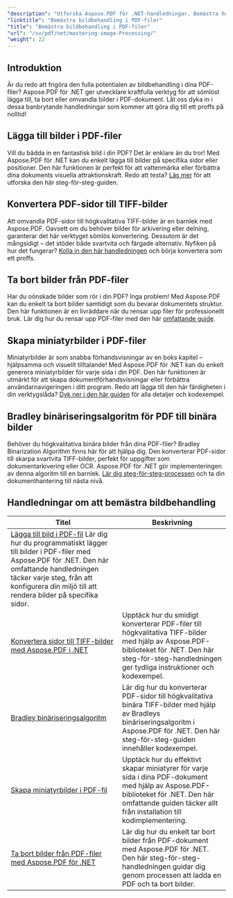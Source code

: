```yaml
---
"description": "Utforska Aspose.PDF för .NET-handledningar. Bemästra hur du lägger till, konverterar och hanterar bilder i PDF-filer med lättförståeliga, SEO-optimerade guider och kodexempel."
"linktitle": "Bemästra bildbehandling i PDF-filer"
"title": "Bemästra bildbehandling i PDF-filer"
"url": "/sv/pdf/net/mastering-image-Processing/"
"weight": 22
---
```


## Introduktion

Är du redo att frigöra den fulla potentialen av bildbehandling i dina PDF-filer? Aspose.PDF för .NET ger utvecklare kraftfulla verktyg för att sömlöst lägga till, ta bort eller omvandla bilder i PDF-dokument. Låt oss dyka in i dessa banbrytande handledningar som kommer att göra dig till ett proffs på nolltid!

## Lägga till bilder i PDF-filer  

Vill du bädda in en fantastisk bild i din PDF? Det är enklare än du tror! Med Aspose.PDF för .NET kan du enkelt lägga till bilder på specifika sidor eller positioner. Den här funktionen är perfekt för att vattenmärka eller förbättra dina dokuments visuella attraktionskraft. Redo att testa? [Läs mer](./adding-image/) för att utforska den här steg-för-steg-guiden.

## Konvertera PDF-sidor till TIFF-bilder  

Att omvandla PDF-sidor till högkvalitativa TIFF-bilder är en barnlek med Aspose.PDF. Oavsett om du behöver bilder för arkivering eller delning, garanterar det här verktyget sömlös konvertering. Dessutom är det mångsidigt – det stöder både svartvita och färgade alternativ. Nyfiken på hur det fungerar? [Kolla in den här handledningen](./convert-pages-to-tiff-images/) och börja konvertera som ett proffs.

## Ta bort bilder från PDF-filer  

Har du oönskade bilder som rör i din PDF? Inga problem! Med Aspose.PDF kan du enkelt ta bort bilder samtidigt som du bevarar dokumentets struktur. Den här funktionen är en livräddare när du rensar upp filer för professionellt bruk. Lär dig hur du rensar upp PDF-filer med den här [omfattande guide](./delete-images-from-pdf-files/).  

## Skapa miniatyrbilder i PDF-filer  

Miniatyrbilder är som snabba förhandsvisningar av en boks kapitel – hjälpsamma och visuellt tilltalande! Med Aspose.PDF för .NET kan du enkelt generera miniatyrbilder för varje sida i din PDF. Den här funktionen är utmärkt för att skapa dokumentförhandsvisningar eller förbättra användarnavigeringen i ditt program. Redo att lägga till den här färdigheten i din verktygslåda? [Dyk ner i den här guiden](./creating-thumbnail-images/) för alla detaljer och kodexempel.

## Bradley binäriseringsalgoritm för PDF till binära bilder  

Behöver du högkvalitativa binära bilder från dina PDF-filer? Bradley Binarization Algorithm finns här för att hjälpa dig. Den konverterar PDF-sidor till skarpa svartvita TIFF-bilder, perfekt för uppgifter som dokumentarkivering eller OCR. Aspose.PDF för .NET gör implementeringen av denna algoritm till en barnlek. [Lär dig steg-för-steg-processen](./bradley-binarization-algorithm/) och ta din dokumenthantering till nästa nivå.

## Handledningar om att bemästra bildbehandling
| Titel | Beskrivning |
| --- | --- | 
| [Lägga till bild i PDF-fil](./adding-image/) Lär dig hur du programmatiskt lägger till bilder i PDF-filer med Aspose.PDF för .NET. Den här omfattande handledningen täcker varje steg, från att konfigurera din miljö till att rendera bilder på specifika sidor. |  
| [Konvertera sidor till TIFF-bilder med Aspose.PDF i .NET](./convert-pages-to-tiff-images/) | Upptäck hur du smidigt konverterar PDF-filer till högkvalitativa TIFF-bilder med hjälp av Aspose.PDF-biblioteket för .NET. Den här steg-för-steg-handledningen ger tydliga instruktioner och kodexempel. |  
| [Bradley binäriseringsalgoritm](./bradley-binarization-algorithm/) | Lär dig hur du konverterar PDF-sidor till högkvalitativa binära TIFF-bilder med hjälp av Bradleys binäriseringsalgoritm i Aspose.PDF för .NET. Den här steg-för-steg-guiden innehåller kodexempel. |   
| [Skapa miniatyrbilder i PDF-fil](./creating-thumbnail-images/) | Upptäck hur du effektivt skapar miniatyrer för varje sida i dina PDF-dokument med hjälp av Aspose.PDF-biblioteket för .NET. Den här omfattande guiden täcker allt från installation till kodimplementering. |  
| [Ta bort bilder från PDF-filer med Aspose.PDF för .NET](./delete-images-from-pdf-files/) | Lär dig hur du enkelt tar bort bilder från PDF-dokument med Aspose.PDF för .NET. Den här steg-för-steg-handledningen guidar dig genom processen att ladda en PDF och ta bort bilder. |